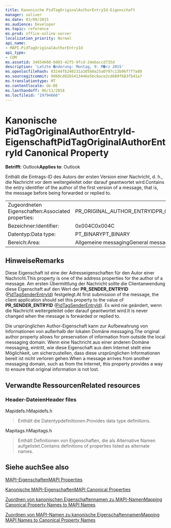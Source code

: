 ```yaml
---
title: Kanonische PidTagOriginalAuthorEntryId-Eigenschaft
manager: soliver
ms.date: 03/09/2015
ms.audience: Developer
ms.topic: reference
ms.prod: office-online-server
localization_priority: Normal
api_name:
- MAPI.PidTagOriginalAuthorEntryId
api_type:
- COM
ms.assetid: 34654660-b003-42f5-9fcd-24ebaccd735d
description: 'Letzte �nderung: Montag, 9. M�rz 2015'
ms.openlocfilehash: 03244fb240231a105b0a25a0797c13b9bf7f7a80
ms.sourcegitcommit: 9d60cd82b5413446e5bc8ace2cd689f683fb41a7
ms.translationtype: MT
ms.contentlocale: de-DE
ms.lasthandoff: 06/11/2018
ms.locfileid: "19794666"
---
```

# <a name="pidtagoriginalauthorentryid-canonical-property"></a><span data-ttu-id="efc34-103">Kanonische PidTagOriginalAuthorEntryId-Eigenschaft</span><span class="sxs-lookup"><span data-stu-id="efc34-103">PidTagOriginalAuthorEntryId Canonical Property</span></span>

  
  
<span data-ttu-id="efc34-104">**Betrifft**: Outlook</span><span class="sxs-lookup"><span data-stu-id="efc34-104">**Applies to**: Outlook</span></span> 
  
<span data-ttu-id="efc34-105">Enthält die Eintrags-ID des Autors der ersten Version einer Nachricht, d. h., die Nachricht vor dem weitergeleitet oder darauf geantwortet wird.</span><span class="sxs-lookup"><span data-stu-id="efc34-105">Contains the entry identifier of the author of the first version of a message, that is, the message before being forwarded or replied to.</span></span>
  
|||
|:-----|:-----|
|<span data-ttu-id="efc34-106">Zugeordneten Eigenschaften:</span><span class="sxs-lookup"><span data-stu-id="efc34-106">Associated properties:</span></span>  <br/> |<span data-ttu-id="efc34-107">PR_ORIGINAL_AUTHOR_ENTRYID</span><span class="sxs-lookup"><span data-stu-id="efc34-107">PR_ORIGINAL_AUTHOR_ENTRYID</span></span>  <br/> |
|<span data-ttu-id="efc34-108">Bezeichner:</span><span class="sxs-lookup"><span data-stu-id="efc34-108">Identifier:</span></span>  <br/> |<span data-ttu-id="efc34-109">0x004C</span><span class="sxs-lookup"><span data-stu-id="efc34-109">0x004C</span></span>  <br/> |
|<span data-ttu-id="efc34-110">Datentyp:</span><span class="sxs-lookup"><span data-stu-id="efc34-110">Data type:</span></span>  <br/> |<span data-ttu-id="efc34-111">PT_BINARY</span><span class="sxs-lookup"><span data-stu-id="efc34-111">PT_BINARY</span></span>  <br/> |
|<span data-ttu-id="efc34-112">Bereich:</span><span class="sxs-lookup"><span data-stu-id="efc34-112">Area:</span></span>  <br/> |<span data-ttu-id="efc34-113">Allgemeine messaging</span><span class="sxs-lookup"><span data-stu-id="efc34-113">General messaging</span></span>  <br/> |
   
## <a name="remarks"></a><span data-ttu-id="efc34-114">Hinweise</span><span class="sxs-lookup"><span data-stu-id="efc34-114">Remarks</span></span>

<span data-ttu-id="efc34-115">Diese Eigenschaft ist eine der Adresseigenschaften für den Autor einer Nachricht.</span><span class="sxs-lookup"><span data-stu-id="efc34-115">This property is one of the address properties for the author of a message.</span></span> <span data-ttu-id="efc34-116">Am ersten Übermittlung der Nachricht sollte die Clientanwendung diese Eigenschaft auf den Wert der **PR_SENDER_ENTRYID** ([PidTagSenderEntryId](pidtagsenderentryid-canonical-property.md)) festgelegt.</span><span class="sxs-lookup"><span data-stu-id="efc34-116">At first submission of the message, the client application should set this property to the value of **PR_SENDER_ENTRYID** ([PidTagSenderEntryId](pidtagsenderentryid-canonical-property.md)).</span></span> <span data-ttu-id="efc34-117">Es wird nie geändert, wenn die Nachricht weitergeleitet oder darauf geantwortet wird.</span><span class="sxs-lookup"><span data-stu-id="efc34-117">It is never changed when the message is forwarded or replied to.</span></span> 
  
<span data-ttu-id="efc34-118">Die ursprünglichen Author-Eigenschaft kann zur Aufbewahrung von Informationen von außerhalb der lokalen Domäne messaging.</span><span class="sxs-lookup"><span data-stu-id="efc34-118">The original author property allows for preservation of information from outside the local messaging domain.</span></span> <span data-ttu-id="efc34-119">Wenn eine Nachricht aus einer anderen Domäne messaging, eintritt, wie diese Eigenschaft aus dem Internet stellt eine Möglichkeit, um sicherzustellen, dass diese ursprünglichen Informationen bereit ist nicht verloren gehen.</span><span class="sxs-lookup"><span data-stu-id="efc34-119">When a message arrives from another messaging domain, such as from the Internet, this property provides a way to ensure that original information is not lost.</span></span>
  
## <a name="related-resources"></a><span data-ttu-id="efc34-120">Verwandte Ressourcen</span><span class="sxs-lookup"><span data-stu-id="efc34-120">Related resources</span></span>

### <a name="header-files"></a><span data-ttu-id="efc34-121">Header-Dateien</span><span class="sxs-lookup"><span data-stu-id="efc34-121">Header files</span></span>

<span data-ttu-id="efc34-122">Mapidefs.h</span><span class="sxs-lookup"><span data-stu-id="efc34-122">Mapidefs.h</span></span>
  
> <span data-ttu-id="efc34-123">Enthält die Datentypdefinitionen.</span><span class="sxs-lookup"><span data-stu-id="efc34-123">Provides data type definitions.</span></span>
    
<span data-ttu-id="efc34-124">Mapitags.h</span><span class="sxs-lookup"><span data-stu-id="efc34-124">Mapitags.h</span></span>
  
> <span data-ttu-id="efc34-125">Enthält Definitionen von Eigenschaften, die als Alternative Namen aufgelistet.</span><span class="sxs-lookup"><span data-stu-id="efc34-125">Contains definitions of properties listed as alternate names.</span></span>
    
## <a name="see-also"></a><span data-ttu-id="efc34-126">Siehe auch</span><span class="sxs-lookup"><span data-stu-id="efc34-126">See also</span></span>



[<span data-ttu-id="efc34-127">MAPI-Eigenschaften</span><span class="sxs-lookup"><span data-stu-id="efc34-127">MAPI Properties</span></span>](mapi-properties.md)
  
[<span data-ttu-id="efc34-128">Kanonische MAPI-Eigenschaften</span><span class="sxs-lookup"><span data-stu-id="efc34-128">MAPI Canonical Properties</span></span>](mapi-canonical-properties.md)
  
[<span data-ttu-id="efc34-129">Zuordnen von kanonischen Eigenschaftennamen zu MAPI-Namen</span><span class="sxs-lookup"><span data-stu-id="efc34-129">Mapping Canonical Property Names to MAPI Names</span></span>](mapping-canonical-property-names-to-mapi-names.md)
  
[<span data-ttu-id="efc34-130">Zuordnen von MAPI-Namen zu kanonische Eigenschaftennamen</span><span class="sxs-lookup"><span data-stu-id="efc34-130">Mapping MAPI Names to Canonical Property Names</span></span>](mapping-mapi-names-to-canonical-property-names.md)

